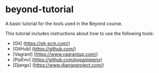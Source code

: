# beyond-tutorial
A basic tutorial for the tools used in the Beyond course.

This tutorial includes instructions about how to use the following tools:

* [Git] (https://git-scm.com/)
* [GitHub] (https://github.com/)
* [Vagrant] (https://www.vagrantup.com/)
* [PipEnv] (https://github.com/pypa/pipenv)
* [Django] (https://www.djangoproject.com/)